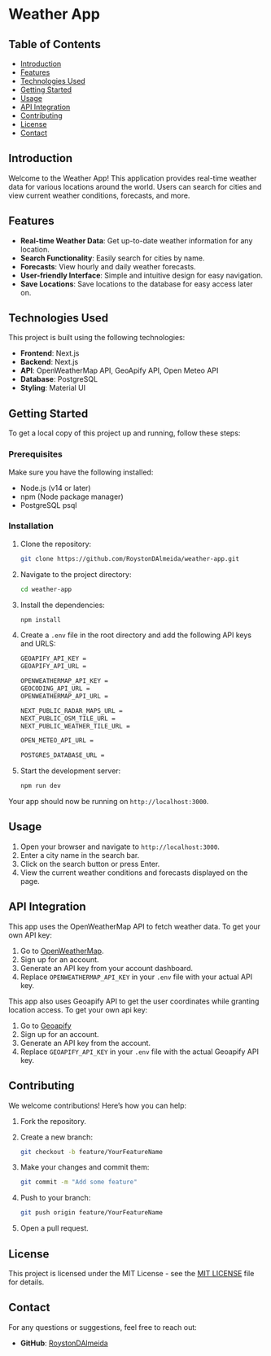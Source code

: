 # Weather App

## Table of Contents

- [Introduction](#introduction)
- [Features](#features)
- [Technologies Used](#technologies-used)
- [Getting Started](#getting-started)
- [Usage](#usage)
- [API Integration](#api-integration)
- [Contributing](#contributing)
- [License](#license)
- [Contact](#contact)

## Introduction

Welcome to the Weather App! This application provides real-time weather data for various locations around the world. Users can search for cities and view current weather conditions, forecasts, and more.

## Features

- **Real-time Weather Data**: Get up-to-date weather information for any location.
- **Search Functionality**: Easily search for cities by name.
- **Forecasts**: View hourly and daily weather forecasts.
- **User-friendly Interface**: Simple and intuitive design for easy navigation.
- **Save Locations**: Save locations to the database for easy access later on.

## Technologies Used

This project is built using the following technologies:

- **Frontend**: Next.js
- **Backend**: Next.js
- **API**: OpenWeatherMap API, GeoApify API, Open Meteo API
- **Database**: PostgreSQL
- **Styling**: Material UI

## Getting Started

To get a local copy of this project up and running, follow these steps:

### Prerequisites

Make sure you have the following installed:

- Node.js (v14 or later)
- npm (Node package manager)
- PostgreSQL psql

### Installation

1. Clone the repository:

    ```bash
    git clone https://github.com/RoystonDAlmeida/weather-app.git
    ```

2. Navigate to the project directory:

    ```bash
    cd weather-app
    ```

3. Install the dependencies:

    ```bash
    npm install
    ```

4. Create a `.env` file in the root directory and add the following API keys and URLS:

    ```bash
    GEOAPIFY_API_KEY = 
    GEOAPIFY_API_URL = 

    OPENWEATHERMAP_API_KEY = 
    GEOCODING_API_URL = 
    OPENWEATHERMAP_API_URL = 

    NEXT_PUBLIC_RADAR_MAPS_URL = 
    NEXT_PUBLIC_OSM_TILE_URL =
    NEXT_PUBLIC_WEATHER_TILE_URL = 

    OPEN_METEO_API_URL = 

    POSTGRES_DATABASE_URL = 
    ```

5. Start the development server:

    ```bash
    npm run dev
    ```

Your app should now be running on `http://localhost:3000`.

## Usage

1. Open your browser and navigate to `http://localhost:3000`.
2. Enter a city name in the search bar.
3. Click on the search button or press Enter.
4. View the current weather conditions and forecasts displayed on the page.

## API Integration

This app uses the OpenWeatherMap API to fetch weather data. To get your own API key:

1. Go to [OpenWeatherMap](https://openweathermap.org/api).
2. Sign up for an account.
3. Generate an API key from your account dashboard.
4. Replace `OPENWEATHERMAP_API_KEY` in your `.env` file with your actual API key.

This app also uses Geoapify API to get the user coordinates while granting location access. To get your own api key:

1. Go to [Geoapify](https://www.geoapify.com/)
2. Sign up for an account.
3. Generate an API key from the account.
4. Replace `GEOAPIFY_API_KEY` in your `.env` file with the actual Geoapify API key.

## Contributing

We welcome contributions! Here’s how you can help:

1. Fork the repository.

2. Create a new branch:
    ```bash
    git checkout -b feature/YourFeatureName
    ```

3. Make your changes and commit them:
    ```bash
    git commit -m "Add some feature"
    ```

4. Push to your branch:
    ```bash
    git push origin feature/YourFeatureName
    ```

5. Open a pull request.

## License

This project is licensed under the MIT License - see the [MIT LICENSE](https://opensource.org/licenses/MIT) file for details.

## Contact

For any questions or suggestions, feel free to reach out:

- **GitHub**: [RoystonDAlmeida](https://github.com/RoystonDAlmeida)